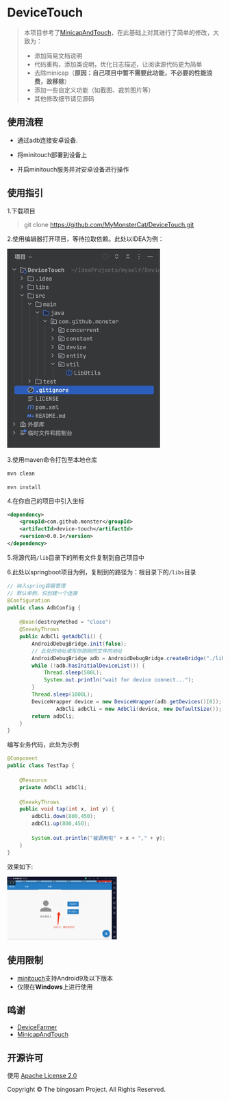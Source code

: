 # DeviceTouch

> 本项目参考了[MinicapAndTouch](https://github.com/bingosam/MinicapAndTouch/fork)，在此基础上对其进行了简单的修改，大致为：
>
> - 添加简易文档说明
> - 代码重构，添加类说明，优化日志描述，让阅读源代码更为简单
> - 去除minicap（**原因：自己项目中暂不需要此功能，不必要的性能浪费，故移除**）
> - 添加一些自定义功能（如截图、裁剪图片等）
> - 其他修改细节请见源码

## 使用流程

- 通过adb连接安卓设备.

- 将minitouch部署到设备上

- 开启minitouch服务并对安卓设备进行操作

## 使用指引

1.下载项目

> git clone https://github.com/MyMonsterCat/DeviceTouch.git

2.使用编辑器打开项目，等待拉取依赖。此处以IDEA为例：

<img src="./img/project.jpg" style="zoom:50%;" />



3.使用maven命令打包至本地仓库

```
mvn clean

mvn install
```

4.在你自己的项目中引入坐标

```xml
<dependency>
    <groupId>com.github.monster</groupId>
    <artifactId>device-touch</artifactId>
    <version>0.0.1</version>
</dependency>
```

5.将源代码`/lib`目录下的所有文件复制到自己项目中

6.此处以springboot项目为例，复制到的路径为：根目录下的`/libs`目录

```java
// 纳入spring容器管理
// 默认单例，仅创建一个连接
@Configuration
public class AdbConfig {

    @Bean(destroyMethod = "close")
    @SneakyThrows
    public AdbCli getAdbCli() {
        AndroidDebugBridge.init(false);
      	// 此处的地址填写你刚刚的文件的地址
        AndroidDebugBridge adb = AndroidDebugBridge.createBridge("./libs/adb/adb.exe", false);
        while (!adb.hasInitialDeviceList()) {
            Thread.sleep(500L);
            System.out.println("wait for device connect...");
        }
        Thread.sleep(1000L);
        DeviceWrapper device = new DeviceWrapper(adb.getDevices()[0]);
                AdbCli adbCli = new AdbCli(device, new DefaultSize());
        return adbCli;
    }
}
```

编写业务代码，此处为示例

```java
@Component
public class TestTap {

    @Resource
    private AdbCli adbCli;
    
    @SneakyThrows
    public void tap(int x, int y) {
        adbCli.down(800,450);
        adbCli.up(800,450);

        System.out.println("被调用啦" + x + "," + y);
    }
}
```

效果如下:

<img src="./img/mock_tap.jpg" style="zoom: 25%;" />

## 使用限制

- [minitouch](https://github.com/DeviceFarmer/minitouch)支持Android9及以下版本
- 仅限在**Windows**上进行使用




## 鸣谢

- [DeviceFarmer](https://github.com/DeviceFarmer)
- [MinicapAndTouch](https://github.com/bingosam/MinicapAndTouch/fork)

## 开源许可

使用 [Apache License 2.0](LICENSE)

Copyright © The bingosam Project. All Rights Reserved.